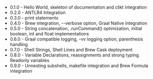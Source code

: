 * 0.1.0 - Hello World, skeleton of documentation and clikt integration
* 0.2.0 - ANTLR4 Integration
* 0.3.0 - print statements
* 0.4.0 - Brew integration, --verbose option, Graal Native integration
* 0.5.0 - String concatenation, .runCommand() optimization, initial boolean, int and float implementations
* 0.6.0 - Graal compatible logging, -vv logging option, parenthesis handling
* 0.7.0 - Shell Strings, Shell Lines and Brew Cask deployment
* 0.8.0 - Variable Declarations, reassignments and strong typing.  Readonly variables
* 0.9.0 - Unnesting subshells, makefile integration and Brew Formula integration